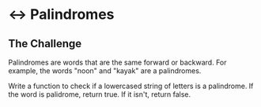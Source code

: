 # ↔️ Palindromes

## The Challenge

Palindromes are words that are the same forward or backward. For example, 
the words "noon" and "kayak" are a palindromes.
 
Write a function to check if a lowercased string of letters is a palindrome. 
If the word is palidrome, return true. If it isn't, return false.
